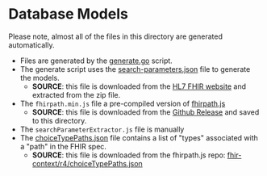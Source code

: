 # Database Models

Please note, almost all of the files in this directory are generated automatically. 

- Files are generated by the [generate.go](./generate.go) script.
- The generate script uses the [search-parameters.json](./search-parameters.json) file to generate the models.
  - **SOURCE**: this file is downloaded from the [HL7 FHIR website](http://hl7.org/fhir/R4/definitions.json.zip) and extracted from the zip file.
- The `fhirpath.min.js` file a pre-compiled version of [fhirpath.js](https://github.com/hl7/fhirpath.js/)
  - **SOURCE**: this file is downloaded from the [Github Release](https://github.com/HL7/fhirpath.js/releases) and saved to this directory.
- The `searchParameterExtractor.js` file is manually
- The [choiceTypePaths.json](./choiceTypePaths.json) file contains a list of "types" associated with a "path" in the FHIR spec.
  - **SOURCE**: this file is downloaded from the fhirpath.js repo: [fhir-context/r4/choiceTypePaths.json](https://github.com/HL7/fhirpath.js/blob/master/fhir-context/r4/choiceTypePaths.json)
